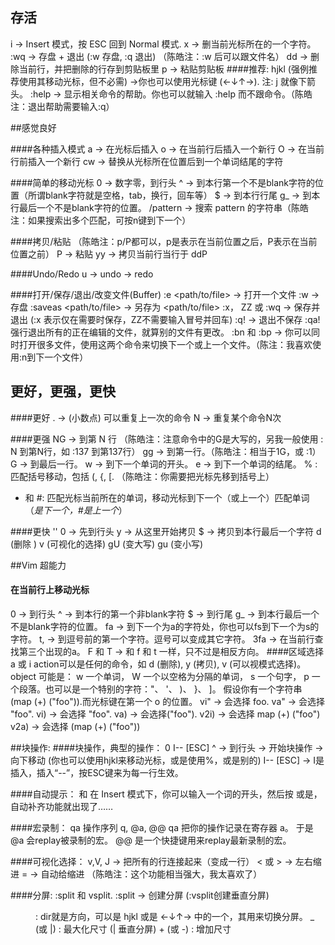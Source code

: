 ## 存活
  i → Insert 模式，按 ESC 回到 Normal 模式.
  x → 删当前光标所在的一个字符。
  :wq → 存盘 + 退出 (:w 存盘, :q 退出)   （陈皓注：:w 后可以跟文件名）
  dd → 删除当前行，并把删除的行存到剪贴板里
  p → 粘贴剪贴板
####推荐:
  hjkl (强例推荐使用其移动光标，但不必需) →你也可以使用光标键 (←↓↑→). 注: j 就像下箭头。
  :help <command> → 显示相关命令的帮助。你也可以就输入 :help 而不跟命令。（陈皓注：退出帮助需要输入:q）

##感觉良好

####各种插入模式
  a → 在光标后插入
  o → 在当前行后插入一个新行
  O → 在当前行前插入一个新行
  cw → 替换从光标所在位置后到一个单词结尾的字符

####简单的移动光标
  0 → 数字零，到行头
  ^ → 到本行第一个不是blank字符的位置（所谓blank字符就是空格，tab，换行，回车等）
  $ → 到本行行尾
  g_ → 到本行最后一个不是blank字符的位置。
  /pattern → 搜索 pattern 的字符串（陈皓注：如果搜索出多个匹配，可按n键到下一个）

####拷贝/粘贴 （陈皓注：p/P都可以，p是表示在当前位置之后，P表示在当前位置之前）
  P → 粘贴
  yy → 拷贝当前行当行于 ddP

####Undo/Redo
  u → undo
  <C-r> → redo

####打开/保存/退出/改变文件(Buffer)
  :e <path/to/file> → 打开一个文件
  :w → 存盘
  :saveas <path/to/file> → 另存为 <path/to/file>
  :x， ZZ 或 :wq → 保存并退出 (:x 表示仅在需要时保存，ZZ不需要输入冒号并回车)
  :q! → 退出不保存 :qa! 强行退出所有的正在编辑的文件，就算别的文件有更改。
  :bn 和 :bp → 你可以同时打开很多文件，使用这两个命令来切换下一个或上一个文件。（陈注：我喜欢使用:n到下一个文件）

## 更好，更强，更快

####更好
  . → (小数点) 可以重复上一次的命令
  N<command> → 重复某个命令N次

####更强
  NG → 到第 N 行 （陈皓注：注意命令中的G是大写的，另我一般使用 : N 到第N行，如 :137 到第137行）
  gg → 到第一行。（陈皓注：相当于1G，或 :1）
  G → 到最后一行。
  w → 到下一个单词的开头。
  e → 到下一个单词的结尾。
  % : 匹配括号移动，包括 (, {, [. （陈皓注：你需要把光标先移到括号上）
  * 和 #:  匹配光标当前所在的单词，移动光标到下一个（或上一个）匹配单词（*是下一个，#是上一个*）

####更快
  '<start position><command><end position>'
    0 → 先到行头
    y → 从这里开始拷贝
    $ → 拷贝到本行最后一个字符
    d (删除 )
    v (可视化的选择)
    gU (变大写)
    gu (变小写)

##Vim 超能力
#### 在当前行上移动光标
  0 → 到行头
  ^ → 到本行的第一个非blank字符
  $ → 到行尾
  g_ → 到本行最后一个不是blank字符的位置。
  fa → 到下一个为a的字符处，你也可以fs到下一个为s的字符。
  t, → 到逗号前的第一个字符。逗号可以变成其它字符。
  3fa → 在当前行查找第三个出现的a。
  F 和 T → 和 f 和 t 一样，只不过是相反方向。
####区域选择 <action>a<object> 或 <action>i<object>
  action可以是任何的命令，如 d (删除), y (拷贝), v (可以视模式选择)。
  object 可能是： w 一个单词， W 一个以空格为分隔的单词， s 一个句字， p 一个段落。也可以是一个特别的字符："、 '、 )、 }、 ]。
假设你有一个字符串 (map (+) ("foo")).而光标键在第一个 o 的位置。
  vi" → 会选择 foo.
  va" → 会选择 "foo".
  vi) → 会选择 "foo".
  va) → 会选择("foo").
  v2i) → 会选择 map (+) ("foo")
  v2a) → 会选择 (map (+) ("foo"))

##块操作: <C-v>
####块操作，典型的操作： 0 <C-v> <C-d> I-- [ESC]
  ^ → 到行头
  <C-v> → 开始块操作
  <C-d> → 向下移动 (你也可以使用hjkl来移动光标，或是使用%，或是别的)
  I-- [ESC] → I是插入，插入“--”，按ESC键来为每一行生效。

####自动提示： <C-n> 和 <C-p>
 在 Insert 模式下，你可以输入一个词的开头，然后按 <C-p>或是<C-n>，自动补齐功能就出现了……

####宏录制： qa 操作序列 q, @a, @@
  qa 把你的操作记录在寄存器 a。
  于是 @a 会replay被录制的宏。
  @@ 是一个快捷键用来replay最新录制的宏。

####可视化选择： v,V,<C-v>
  J → 把所有的行连接起来（变成一行）
  < 或 > → 左右缩进
  = → 自动给缩进 （陈皓注：这个功能相当强大，我太喜欢了）

####分屏: :split 和 vsplit.
  :split → 创建分屏 (:vsplit创建垂直分屏)
  <C-w><dir> : dir就是方向，可以是 hjkl 或是 ←↓↑→ 中的一个，其用来切换分屏。
  <C-w>_ (或 <C-w>|) : 最大化尺寸 (<C-w>| 垂直分屏)
  <C-w>+ (或 <C-w>-) : 增加尺寸
